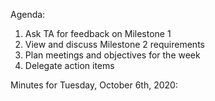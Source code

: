 Agenda:
1. Ask TA for feedback on Milestone 1
2. View and discuss Milestone 2 requirements
3. Plan meetings and objectives for the week
3. Delegate action items

Minutes for Tuesday, October 6th, 2020:

